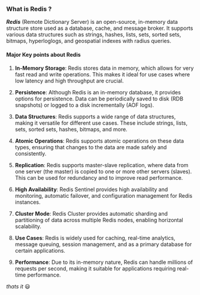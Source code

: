 ### What is Redis ?

***Redis*** (Remote Dictionary Server) is an open-source, in-memory data structure store used as a database, cache, and message broker. It supports various data structures such as strings, hashes, lists, sets, sorted sets, bitmaps, hyperloglogs, and geospatial indexes with radius queries.


#### Major Key points about Redis
1. **In-Memory Storage**: Redis stores data in memory, which allows for very fast read and write operations. This makes it ideal for use cases where low latency and high throughput are crucial.

2. **Persistence**: Although Redis is an in-memory database, it provides options for persistence. Data can be periodically saved to disk (RDB snapshots) or logged to a disk incrementally (AOF logs).
 
3. **Data Structures**: Redis supports a wide range of data structures, making it versatile for different use cases. These include strings, lists, sets, sorted sets, hashes, bitmaps, and more.

4. **Atomic Operations**: Redis supports atomic operations on these data types, ensuring that changes to the data are made safely and consistently.

5. **Replication**: Redis supports master-slave replication, where data from one server (the master) is copied to one or more other servers (slaves). This can be used for redundancy and to improve read performance.

6. **High Availability**: Redis Sentinel provides high availability and monitoring, automatic failover, and configuration management for Redis instances.

7. **Cluster Mode**: Redis Cluster provides automatic sharding and partitioning of data across multiple Redis nodes, enabling horizontal scalability.

8. **Use Cases**: Redis is widely used for caching, real-time analytics, message queuing, session management, and as a primary database for certain applications.

9. **Performance**: Due to its in-memory nature, Redis can handle millions of requests per second, making it suitable for applications requiring real-time performance.

_thats it_ :smiley: